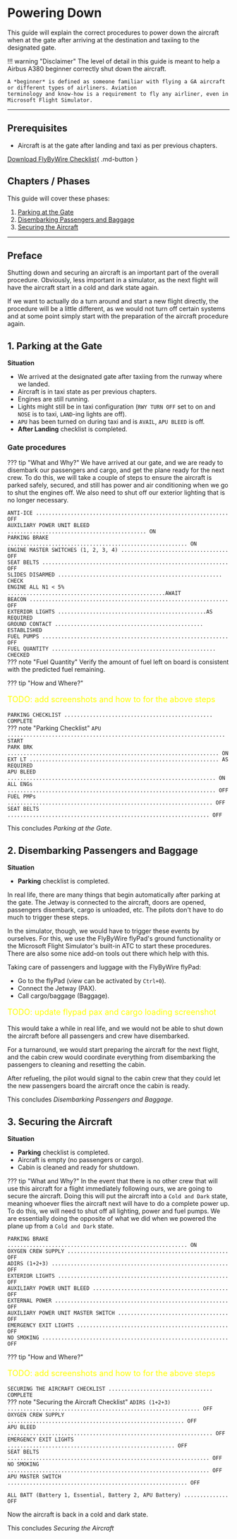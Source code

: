 <link rel="stylesheet" href="/stylesheets/bg.css">

# Powering Down

This guide will explain the correct procedures to power down the aircraft when at the gate after arriving at the
destination and taxiing to the designated gate.

!!! warning "Disclaimer"
    The level of detail in this guide is meant to help a Airbus A380 beginner correctly shut down the aircraft.

    A *beginner* is defined as someone familiar with flying a GA aircraft or different types of airliners. Aviation 
    terminology and know-how is a requirement to fly any airliner, even in Microsoft Flight Simulator.

---

## Prerequisites

- Aircraft is at the gate after landing and taxi as per previous chapters.

[Download FlyByWire Checklist](../assets/sop/FBW_A380X_Checklist.pdf){ .md-button }

## Chapters / Phases

This guide will cover these phases:

1. [Parking at the Gate](#1-parking-at-the-gate)
2. [Disembarking Passengers and Baggage](#2-disembarking-passengers-and-baggage)
3. [Securing the Aircraft](#3-securing-the-aircraft)

---

## Preface

Shutting down and securing an aircraft is an important part of the overall procedure. Obviously, less important in a
simulator, as the next flight will have the aircraft start in a cold and dark state again.

If we want to actually do a turn around and start a new flight directly, the procedure will be a little different, as we
would not turn off certain systems and at some point simply start with the preparation of the aircraft procedure again.

## 1. Parking at the Gate

**Situation**

- We arrived at the designated gate after taxiing from the runway where we landed.
- Aircraft is in taxi state as per previous chapters.
- Engines are still running.
- Lights might still be in taxi configuration (`RWY TURN OFF` set to on and `NOSE` is to taxi, `LAND`-ing lights are off).
- `APU` has been turned on during taxi and is `AVAIL`, `APU BLEED` is off.
- **After Landing** checklist is completed.

### Gate procedures

??? tip "What and Why?"
    We have arrived at our gate, and we are ready to disembark our passengers and cargo, and get the plane ready for the
    next crew. To do this, we will take a couple of steps to ensure the aircraft is parked safely, secured, and still has
    power and air conditioning when we go to shut the engines off. We also need to shut off our exterior lighting that is no
    longer necessary.

`ANTI-ICE ............................................................. OFF`<br/>
`AUXILIARY POWER UNIT BLEED ............................................ ON`<br/>
`PARKING BRAKE ......................................................... ON`<br/>
`ENGINE MASTER SWITCHES (1, 2, 3, 4) .................................. OFF`<br/>
`SEAT BELTS ........................................................... OFF`<br/>
`SLIDES DISARMED .................................................... CHECK`<br/>
`ENGINE ALL N1 < 5% ..................................................AWAIT`<br/>
`BEACON ............................................................... OFF`<br/>
`EXTERIOR LIGHTS ...............................................AS REQUIRED`<br/>
`GROUND CONTACT ............................................... ESTABLISHED`<br/>
`FUEL PUMPS ........................................................... OFF`<br/>
`FUEL QUANTITY .................................................... CHECKED`<br/>
??? note "Fuel Quantity"
    Verify the amount of fuel left on board is consistent with the predicted fuel remaining.

??? tip "How and Where?"
    <p style="color:yellow; font-size:18px;">TODO: add screenshots and how to for the above steps</p>

`PARKING CHECKLIST ............................................... COMPLETE`<br/>
??? note "Parking Checklist"
    `APU ..................................................................... START`<br/>
    `PARK BRK ................................................................... ON`<br/>
    `EXT LT ............................................................ AS REQUIRED`<br/>
    `APU BLEED .................................................................. ON`<br/>
    `ALL ENGs .................................................................. OFF`<br/>
    `FUEL PMPs ................................................................. OFF`<br/>
    `SEAT BELTS ................................................................ OFF`<br/>

This concludes *Parking at the Gate*.

## 2. Disembarking Passengers and Baggage

**Situation**

- **Parking** checklist is completed.

In real life, there are many things that begin automatically after parking at the gate. The Jetway is connected to the
aircraft, doors are opened, passengers disembark, cargo is unloaded, etc. The pilots don't have to do much to trigger
these steps.

In the simulator, though, we would have to trigger these events by ourselves. For this, we use the FlyByWire flyPad's
ground functionality or the Microsoft Flight Simulator's built-in ATC to start these procedures. There are also some
nice add-on tools out there which help with this.

Taking care of passengers and luggage with the FlyByWire flyPad:

- Go to the flyPad (view can be activated by `Ctrl+0`).
- Connect the Jetway (PAX).
- Call cargo/baggage (Baggage).

<p style="color:yellow; font-size:18px;">TODO: update flypad pax and cargo loading screenshot</p>

This would take a while in real life, and we would not be able to shut down the aircraft before all
passengers and crew have disembarked.

For a turnaround, we would start preparing the aircraft for the next flight, and the cabin crew would coordinate
everything from disembarking the passengers to cleaning and resetting the cabin.

After refueling, the pilot would signal to the cabin crew that they could let the new passengers board the aircraft once
the cabin is ready.

This concludes *Disembarking Passengers and Baggage*.

## 3. Securing the Aircraft

**Situation**

- **Parking** checklist is completed.
- Aircraft is empty (no passengers or cargo).
- Cabin is cleaned and ready for shutdown.

??? tip "What and Why?"
    In the event that there is no other crew that will use this aircraft for a flight immediately following ours, we are
    going to secure the aircraft. Doing this will put the aircraft into a `Cold and Dark` state, meaning whoever flies the
    aircraft next will have to do a complete power up. To do this, we will need to shut off all lighting, power and fuel
    pumps. We are essentially doing the opposite of what we did when we powered the plane up from a `Cold and Dark` state.

`PARKING BRAKE ......................................................... ON`<br/>
`OXYGEN CREW SUPPLY ................................................... OFF`<br/>
`ADIRS (1+2+3) ........................................................ OFF`<br/>
`EXTERIOR LIGHTS ...................................................... OFF`<br/>
`AUXILIARY POWER UNIT BLEED ........................................... OFF`<br/>
`EXTERNAL POWER ....................................................... OFF`<br/>
`AUXILIARY POWER UNIT MASTER SWITCH ................................... OFF`<br/>
`EMERGENCY EXIT LIGHTS ................................................ OFF`<br/>
`NO SMOKING ........................................................... OFF`<br/>

??? tip "How and Where?"
    <p style="color:yellow; font-size:18px;">TODO: add screenshots and how to for the above steps</p>

`SECURING THE AIRCRAFT CHECKLIST ................................. COMPLETE`<br/>
??? note "Securing the Aircraft Checklist"
    `ADIRS (1+2+3) ............................................................. OFF`<br/>
    `OXYGEN CREW SUPPLY ........................................................ OFF`<br/>
    `APU BLEED ................................................................. OFF`<br/>
    `EMERGENCY EXIT LIGHTS ..................................................... OFF`<br/>
    `SEAT BELTS ................................................................ OFF`<br/>
    `NO SMOKING ................................................................ OFF`<br/>
    `APU MASTER SWITCH ......................................................... OFF`<br/>

`ALL BATT (Battery 1, Essential, Battery 2, APU Battery) .............. OFF`<br/>

Now the aircraft is back in a cold and dark state.

This concludes *Securing the Aircraft*

